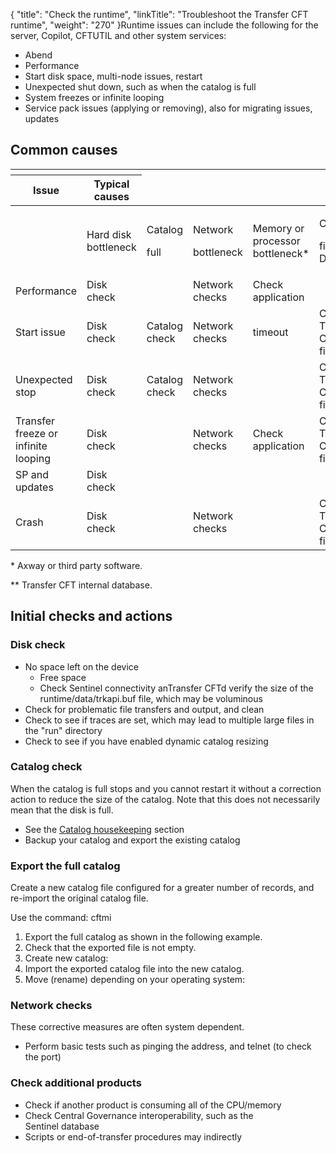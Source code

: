 {
    "title": "Check the runtime",
    "linkTitle": "Troubleshoot the Transfer CFT runtime",
    "weight": "270"
}Runtime issues can include the following for the server, Copilot, CFTUTIL and other system services:

-   Abend
-   Performance
-   Start disk space, multi-node issues, restart
-   Unexpected shut down, such as when the catalog is full
-   System freezes or infinite looping
-   Service pack issues (applying or removing), also for migrating issues, updates

## Common causes

<table>
   <th>
      <tr>
<th>Issue         </th>
<th>Typical causes         </th>
      </tr>
   </thead>
   <tbody>
      <tr>
         <td>          </td>
         <td><p>Hard disk bottleneck</p>         </td>
         <td><p>Catalog</p>
<p>full</p>         </td>
         <td><p>Network</p>
<p>bottleneck</p>         </td>
         <td><p>Memory or processor bottleneck*</p>         </td>
         <td><p>Corrupt</p>
<p>file or DB **</p>         </td>
      </tr>
      <tr>
         <td>Performance         </td>
         <td>Disk check         </td>
         <td>          </td>
         <td>Network checks         </td>
         <td>Check application         </td>
         <td>          </td>
      </tr>
      <tr>
         <td>Start issue         </td>
         <td>Disk check         </td>
         <td>Catalog check         </td>
         <td>Network checks         </td>
         <td>timeout         </td>
         <td>Check <span class="mc-variable axway_variables.Component_Long_Name variable">Transfer CFT</span> files         </td>
      </tr>
      <tr>
         <td>Unexpected stop         </td>
         <td>Disk check         </td>
         <td>Catalog check         </td>
         <td>Network checks         </td>
         <td>          </td>
         <td>Check <span class="mc-variable axway_variables.Component_Long_Name variable">Transfer CFT</span> files         </td>
      </tr>
      <tr>
         <td>Transfer freeze or infinite looping         </td>
         <td>Disk check         </td>
         <td>          </td>
         <td>Network checks         </td>
         <td>Check application         </td>
         <td>Check <span class="mc-variable axway_variables.Component_Long_Name variable">Transfer CFT</span> files         </td>
      </tr>
      <tr>
         <td>SP and updates         </td>
         <td>Disk check         </td>
         <td>          </td>
         <td>          </td>
         <td>          </td>
         <td>          </td>
      </tr>
      <tr>
         <td>Crash         </td>
         <td>Disk check         </td>
         <td>          </td>
         <td>Network checks         </td>
         <td>          </td>
         <td>Check <span class="mc-variable axway_variables.Component_Long_Name variable">Transfer CFT</span> files         </td>
      </tr>
   </tbody>
</table>

\* Axway or third party software.

\*\* <span class="mc-variable axway_variables.Component_Long_Name variable">Transfer CFT</span> internal database.

## Initial checks and actions

### Disk check

-   No space left on the device
    -   Free space
    -   Check Sentinel connectivity an<span class="mc-variable axway_variables.Component_Short_Name variable">Transfer CFT</span>d verify the size of the runtime/data/trkapi.buf file, which may be voluminous
-   Check for problematic file transfers and output, and clean
-   Check to see if traces are set, which may lead to multiple large files in the "run" directory
-   Check to see if you have enabled dynamic catalog resizing

### Catalog check

When the catalog is full stops and you cannot restart it without a correction action to reduce the size of the catalog. Note that this does not necessarily mean that the disk is full.

-   See the [Catalog housekeeping](../../../admin_intro/admin_monitoring_intro/housekeeping_catalog) section
-   Backup your catalog and export the existing catalog

### Export the full catalog

Create a new catalog file configured for a greater number of records, and re-import the original catalog file.

Use the command: cftmi

1.  Export the full catalog as shown in the following example.
2.  Check that the exported file is not empty.
3.  Create new catalog:
4.  Import the exported catalog file into the new catalog.
5.  Move (rename) depending on your operating system:

### Network checks

These corrective measures are often system dependent.

-   Perform basic tests such as pinging the address, and telnet (to check the port)

### Check additional products

-   Check if another product is consuming all of the CPU/memory
-   Check <span class="mc-variable Primary.CG or_UM variable">Central Governance</span> interoperability, such as the <span class="mc-variable Primary.Sentinel variable">Sentinel</span> database
-   Scripts or end-of-transfer procedures may indirectly
